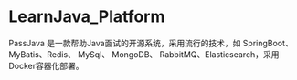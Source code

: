 # LearnJava_Platform
PassJava 是一款帮助Java面试的开源系统，采用流行的技术，如 SpringBoot、MyBatis、Redis、 MySql、 MongoDB、 RabbitMQ、Elasticsearch，采用Docker容器化部署。
